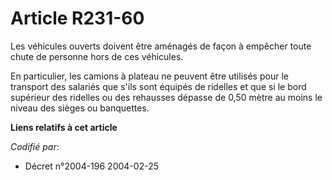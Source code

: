 # Article R231-60

Les véhicules ouverts doivent être aménagés de façon à empêcher toute chute de personne hors de ces véhicules.

En particulier, les camions à plateau ne peuvent être utilisés pour le transport des salariés que s'ils sont équipés de
ridelles et que si le bord supérieur des ridelles ou des rehausses dépasse de 0,50 mètre au moins le niveau des sièges ou
banquettes.

**Liens relatifs à cet article**

_Codifié par_:

  - Décret n°2004-196 2004-02-25
